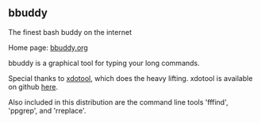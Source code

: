 ## bbuddy

The finest bash buddy on the internet

Home page: [bbuddy.org](http://bbuddy.org)

bbuddy is a graphical tool for typing your long commands.

Special thanks to [xdotool](https://www.semicomplete.com/projects/xdotool/), which does the heavy lifting.
xdotool is available on github [here](https://github.com/jordansissel/xdotool).

Also included in this distribution are the command line tools 'fffind', 'ppgrep', and 'rreplace'.

